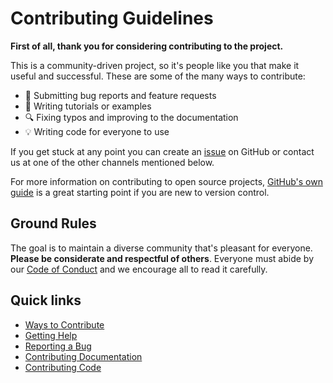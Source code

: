 # Contributing Guidelines

**First of all, thank you for considering contributing to the project.**

This is a community-driven project, so it's people like you that make it useful and
successful.
These are some of the many ways to contribute:

* :bug: Submitting bug reports and feature requests
* :memo: Writing tutorials or examples
* :mag: Fixing typos and improving to the documentation
* :bulb: Writing code for everyone to use

If you get stuck at any point you can create an [issue](https://github.com/GenericMappingTools/gmt/issues)
on GitHub or contact us at one of the other channels mentioned below.

For more information on contributing to open source projects,
[GitHub's own guide](https://guides.github.com/activities/contributing-to-open-source/)
is a great starting point if you are new to version control.


## Ground Rules

The goal is to maintain a diverse community that's pleasant for everyone.
**Please be considerate and respectful of others**.
Everyone must abide by our [Code of Conduct](https://github.com/GenericMappingTools/.github/blob/main/CODE_OF_CONDUCT.md)
and we encourage all to read it carefully.


## Quick links

* [Ways to Contribute](https://docs.generic-mapping-tools.org/dev/devdocs/contributing.html#ways-to-contribute)
* [Getting Help](https://docs.generic-mapping-tools.org/dev/devdocs/contributing.html#getting-help)
* [Reporting a Bug](https://docs.generic-mapping-tools.org/dev/devdocs/contributing.html#reporting-a-bug)
* [Contributing Documentation](https://docs.generic-mapping-tools.org/dev/devdocs/contributing.html#contributing-documentation)
* [Contributing Code](https://docs.generic-mapping-tools.org/dev/devdocs/contributing.html#contributing-code)
